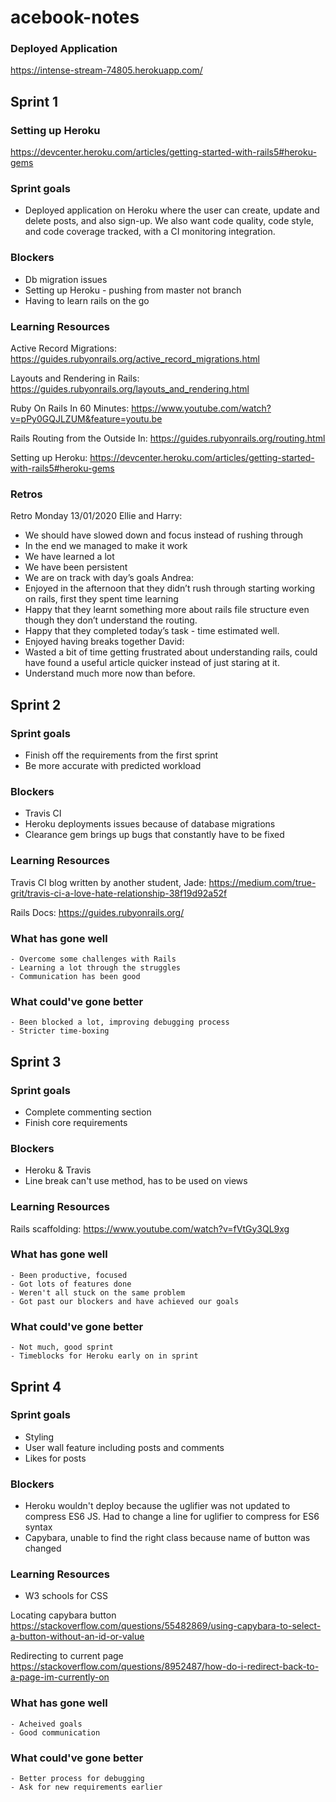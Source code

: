 # acebook-notes

### Deployed Application
https://intense-stream-74805.herokuapp.com/

## Sprint 1

### Setting up Heroku
https://devcenter.heroku.com/articles/getting-started-with-rails5#heroku-gems

### Sprint goals
- Deployed application on Heroku where the user can create, update and delete posts, and also sign-up. We also want code quality, code style, and code coverage tracked, with a CI monitoring integration.

### Blockers
- Db migration issues
- Setting up Heroku - pushing from master not branch
- Having to learn rails on the go

### Learning Resources
Active Record Migrations:
https://guides.rubyonrails.org/active_record_migrations.html

Layouts and Rendering in Rails:
https://guides.rubyonrails.org/layouts_and_rendering.html

Ruby On Rails In 60 Minutes:
https://www.youtube.com/watch?v=pPy0GQJLZUM&feature=youtu.be

Rails Routing from the Outside In:
https://guides.rubyonrails.org/routing.html

Setting up Heroku:
https://devcenter.heroku.com/articles/getting-started-with-rails5#heroku-gems

### Retros

Retro Monday 13/01/2020
Ellie and Harry:
- We should have slowed down and focus instead of rushing through
- In the end we managed to make it work
- We have learned a lot
- We have been persistent
- We are on track with day’s goals
Andrea:
- Enjoyed in the afternoon that they didn’t rush through starting working on rails, first they spent time learning
- Happy that they learnt something more about rails file structure even though they don’t understand the routing.
- Happy that they completed today’s task - time estimated well.
- Enjoyed having breaks together
David:
- Wasted a bit of time getting frustrated about understanding rails, could have found a useful article quicker instead of just staring at it.
- Understand much more now than before.

## Sprint 2

### Sprint goals
- Finish off the requirements from the first sprint 
- Be more accurate with predicted workload 

### Blockers
- Travis CI
- Heroku deployments issues because of database migrations
- Clearance gem brings up bugs that constantly have to be fixed

### Learning Resources
Travis CI blog written by another student, Jade:
https://medium.com/true-grit/travis-ci-a-love-hate-relationship-38f19d92a52f

Rails Docs:
https://guides.rubyonrails.org/

### What has gone well
    - Overcome some challenges with Rails
    - Learning a lot through the struggles 
    - Communication has been good 
    
### What could've gone better
    - Been blocked a lot, improving debugging process
    - Stricter time-boxing

## Sprint 3

### Sprint goals
- Complete commenting section
- Finish core requirements 

### Blockers
- Heroku & Travis
- Line break can't use method, has to be used on views

### Learning Resources
Rails scaffolding:
https://www.youtube.com/watch?v=fVtGy3QL9xg

### What has gone well
    - Been productive, focused
    - Got lots of features done
    - Weren't all stuck on the same problem
    - Got past our blockers and have achieved our goals
### What could've gone better
    - Not much, good sprint
    - Timeblocks for Heroku early on in sprint
    
## Sprint 4

### Sprint goals
- Styling
- User wall feature including posts and comments
- Likes for posts

### Blockers
- Heroku wouldn't deploy because the uglifier was not updated to compress ES6 JS. Had to change a line for uglifier to compress for ES6 syntax
- Capybara, unable to find the right class because name of button was changed

### Learning Resources
- W3 schools for CSS

Locating capybara button
https://stackoverflow.com/questions/55482869/using-capybara-to-select-a-button-without-an-id-or-value

Redirecting to current page
https://stackoverflow.com/questions/8952487/how-do-i-redirect-back-to-a-page-im-currently-on


### What has gone well
    - Acheived goals
    - Good communication
    
### What could've gone better
    - Better process for debugging
    - Ask for new requirements earlier
    
    

